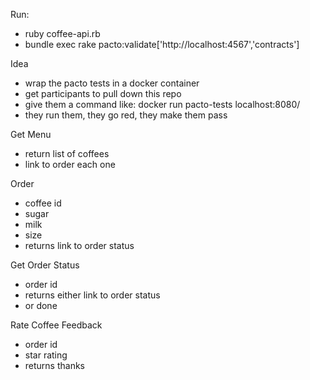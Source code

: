 Run: 
- ruby coffee-api.rb
- bundle exec rake pacto:validate['http://localhost:4567','contracts']





Idea 
- wrap the pacto tests in a docker container
- get participants to pull down this repo
- give them a command like: docker run pacto-tests localhost:8080/
- they run them, they go red, they make them pass

Get Menu
- return list of coffees
- link to order each one

Order
- coffee id
- sugar
- milk
- size
- returns link to order status

Get Order Status
- order id
- returns either link to order status
- or done

Rate Coffee Feedback
- order id
- star rating
- returns thanks


